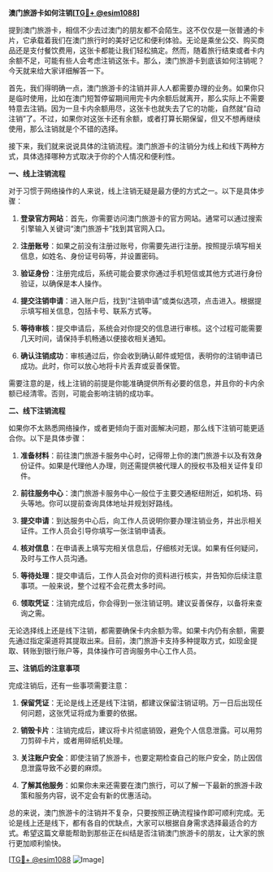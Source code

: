 **澳门旅游卡如何注销[[TG💪+ @esim1088](https://t.me/s/esim1088)]**

提到澳门旅游卡，相信不少去过澳门的朋友都不会陌生。这不仅仅是一张普通的卡片，它承载着我们在澳门旅行时的美好记忆和便利体验。无论是乘坐公交、购买商品还是支付餐饮费用，这张卡都能让我们轻松搞定。然而，随着旅行结束或者卡内余额不足，可能有些人会考虑注销这张卡。那么，澳门旅游卡到底该如何注销呢？今天就来给大家详细解答一下。

首先，我们得明确一点，澳门旅游卡的注销并非人人都需要办理的业务。如果你只是临时使用，比如在澳门短暂停留期间用完卡内余额后就离开，那么实际上不需要特意去注销。因为一旦卡内余额用尽，这张卡也就失去了它的功能，自然就“自动注销”了。不过，如果你对这张卡还有余额，或者打算长期保留，但又不想再继续使用，那么注销就是个不错的选择。

接下来，我们就来说说具体的注销流程。澳门旅游卡的注销分为线上和线下两种方式，具体选择哪种方式取决于你的个人情况和便利性。

**一、线上注销流程**

对于习惯于网络操作的人来说，线上注销无疑是最方便的方式之一。以下是具体步骤：

1. **登录官方网站**：首先，你需要访问澳门旅游卡的官方网站。通常可以通过搜索引擎输入关键词“澳门旅游卡”找到其官网入口。
   
2. **注册账号**：如果之前没有注册过账号，你需要先进行注册。按照提示填写相关信息，如姓名、身份证号码等，并设置密码。

3. **验证身份**：注册完成后，系统可能会要求你通过手机短信或其他方式进行身份验证，以确保是本人操作。

4. **提交注销申请**：进入账户后，找到“注销申请”或类似选项，点击进入。根据提示填写相关信息，包括卡号、联系方式等。

5. **等待审核**：提交申请后，系统会对你提交的信息进行审核。这个过程可能需要几天时间，请保持手机畅通以便接收相关通知。

6. **确认注销成功**：审核通过后，你会收到确认邮件或短信，表明你的注销申请已成功。此时，你可以放心地将卡片丢弃或妥善保管。

需要注意的是，线上注销的前提是你能准确提供所有必要的信息，并且你的卡内余额已经清零。否则，可能会影响注销的成功率。

**二、线下注销流程**

如果你不太熟悉网络操作，或者更倾向于面对面解决问题，那么线下注销可能更适合你。以下是具体步骤：

1. **准备材料**：前往澳门旅游卡服务中心时，记得带上你的澳门旅游卡以及有效身份证件。如果是代理他人办理，则还需提供被代理人的授权书及相关证件复印件。

2. **前往服务中心**：澳门旅游卡服务中心一般位于主要交通枢纽附近，如机场、码头等地。你可以提前查询具体地址并规划好路线。

3. **提交申请**：到达服务中心后，向工作人员说明你要办理注销业务，并出示相关证件。工作人员会引导你填写一张注销申请表。

4. **核对信息**：在申请表上填写完相关信息后，仔细核对无误。如果有任何疑问，及时与工作人员沟通。

5. **等待处理**：提交申请后，工作人员会对你的资料进行核实，并告知你后续注意事项。一般来说，整个过程不会花费太多时间。

6. **领取凭证**：注销完成后，你会得到一张注销证明。建议妥善保存，以备将来查询之需。

无论选择线上还是线下注销，都需要确保卡内余额为零。如果卡内仍有余额，需要先通过指定渠道将其提取出来。目前，澳门旅游卡支持多种提取方式，如现金提取、转账到银行账户等，具体操作可咨询服务中心工作人员。

**三、注销后的注意事项**

完成注销后，还有一些事项需要注意：

1. **保留凭证**：无论是线上还是线下注销，都建议保留注销证明。万一日后出现任何问题，这张凭证将成为重要的依据。

2. **销毁卡片**：注销完成后，建议将卡片彻底销毁，避免个人信息泄露。可以用剪刀剪碎卡片，或者用碎纸机处理。

3. **关注账户安全**：即使注销了旅游卡，也要定期检查自己的账户安全，防止因信息泄露导致不必要的麻烦。

4. **了解其他服务**：如果你未来还需要在澳门旅行，可以了解一下最新的旅游卡政策和服务内容，说不定会有新的优惠活动。

总的来说，澳门旅游卡的注销并不复杂，只要按照正确流程操作即可顺利完成。无论是线上还是线下，都有各自的优缺点，大家可以根据自身需求选择最适合的方式。希望这篇文章能帮助到那些正在纠结是否注销澳门旅游卡的朋友，让大家的旅行更加顺利愉快。

[[TG💪+ @esim1088](https://t.me/s/esim1088) ![Image](https://i.postimg.cc/4NQfJmqS/Snipaste-2025-05-13-00-14-12.png)]